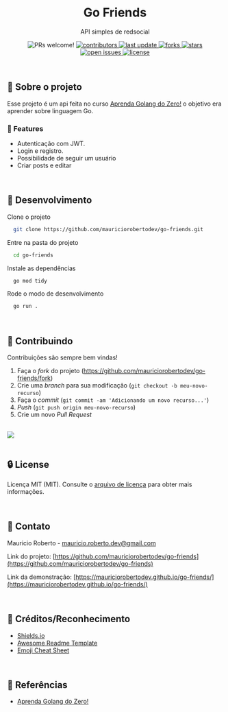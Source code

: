 <div align="center">
  <h1>Go Friends</h1>

  <p>API simples de redsocial</p>

<!-- Badges -->
<p>
	<img alt="PRs welcome!" src="https://img.shields.io/static/v1?label=PRs&message=WELCOME&style=for-the-badge&color=3b82f6&labelColor=222222" />
  <a href="https://github.com/mauriciorobertodev/go-friends/graphs/contributors">
    <img src="https://img.shields.io/github/contributors/mauriciorobertodev/go-friends?color=3b82f6&label=CONTRIBUTORS&logo=3C424B&logoColor=3C424B&style=for-the-badge&labelColor=222222" alt="contributors" />
  </a>
  <a href="">
    <img src="https://img.shields.io/github/last-commit/mauriciorobertodev/go-friends?color=3b82f6&label=LAST UPDATE&logo=3C424B&logoColor=3C424B&style=for-the-badge&labelColor=222222" alt="last update" />
  </a>
  <a href="https://github.com/mauriciorobertodev/go-friends/network/members">
    <img src="https://img.shields.io/github/forks/mauriciorobertodev/go-friends?color=3b82f6&label=FORKS&logo=3C424B&logoColor=3C424B&style=for-the-badge&labelColor=222222" alt="forks" />
  </a>
  <a href="https://github.com/mauriciorobertodev/go-friends/stargazers">
    <img src="https://img.shields.io/github/stars/mauriciorobertodev/go-friends?color=3b82f6&label=STARS&logo=3C424B&logoColor=3C424B&style=for-the-badge&labelColor=222222" alt="stars" />
  </a>
  <a href="https://github.com/mauriciorobertodev/go-friends/issues/">
    <img src="https://img.shields.io/github/issues/mauriciorobertodev/go-friends?color=3b82f6&label=ISSUESS&logo=3C424B&logoColor=3C424B&style=for-the-badge&labelColor=222222" alt="open issues" />
  </a>
  <a href="https://github.com/mauriciorobertodev/go-friends/blob/master/LICENSE">
    <img src="https://img.shields.io/github/license/mauriciorobertodev/go-friends.svg?color=3b82f6&label=LICENSE&logo=3C424B&logoColor=3C424B&style=for-the-badge&labelColor=222222" alt="license" />
  </a>
</p>
</div>

<br />

<!-- About the Project -->

## :star2: Sobre o projeto

Esse projeto é um api feita no curso <a href="https://www.udemy.com/course/aprenda-golang-do-zero-desenvolva-uma-aplicacao-completa/">Aprenda Golang do Zero!</a> o objetivo era aprender sobre linguagem Go.

<!-- Features -->

### :dart: Features

- Autenticação com JWT.
- Login e registro.
- Possibilidade de seguir um usuário
- Criar posts e editar


<br>

<!-- Run Locally -->

## :wrench: Desenvolvimento

Clone o projeto

```bash
  git clone https://github.com/mauriciorobertodev/go-friends.git
```

Entre na pasta do projeto

```bash
  cd go-friends
```

Instale as dependências

```bash
  go mod tidy
```

Rode o modo de desenvolvimento

```bash
  go run .
```

<br>

<!-- Contributing -->

## :wave: Contribuindo

Contribuições são sempre bem vindas!

1. Faça o _fork_ do projeto (<https://github.com/mauriciorobertodev/go-friends/fork>)
2. Crie uma _branch_ para sua modificação (`git checkout -b meu-novo-recurso`)
3. Faça o _commit_ (`git commit -am 'Adicionando um novo recurso...'`)
4. _Push_ (`git push origin meu-novo-recurso`)
5. Crie um novo _Pull Request_

</br>

<a href="https://github.com/mauriciorobertodev/go-friends/graphs/contributors">
  <img src="https://contrib.rocks/image?repo=mauriciorobertodev/go-friends" />
</a>
</br>

<br>

<!-- License -->

## :lock: License

Licença MIT (MIT). Consulte o [arquivo de licença](https://github.com/mauriciorobertodev/go-friends/LICENSE) para obter mais informações.

<br>

<!-- Contact -->

## :handshake: Contato

Mauricio Roberto - mauricio.roberto.dev@gmail.com

Link do projeto: [https://github.com/mauriciorobertodev/go-friends](https://github.com/mauriciorobertodev/go-friends)

Link da demonstração: [https://mauriciorobertodev.github.io/go-friends/](https://mauriciorobertodev.github.io/go-friends/)

<br>

<!-- Acknowledgments -->

## :gem: Créditos/Reconhecimento

-   [Shields.io](https://shields.io/)
-   [Awesome Readme Template](https://github.com/Louis3797/awesome-readme-template)
-   [Emoji Cheat Sheet](https://github.com/ikatyang/emoji-cheat-sheet/blob/master/README.md#travel--places)

<br>

<!-- References -->

## :microscope: Referências

-   [Aprenda Golang do Zero!](https://www.udemy.com/course/aprenda-golang-do-zero-desenvolva-uma-aplicacao-completa/)